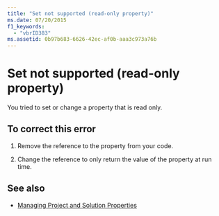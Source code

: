 ```yaml
---
title: "Set not supported (read-only property)"
ms.date: 07/20/2015
f1_keywords: 
  - "vbrID383"
ms.assetid: 0b97b683-6626-42ec-af0b-aaa3c973a76b
---
```

# Set not supported (read-only property)

You tried to set or change a property that is read only.  
  
## To correct this error  
  
1. Remove the reference to the property from your code.  
  
2. Change the reference to only return the value of the property at run time.  
  
## See also

- [Managing Project and Solution Properties](/visualstudio/ide/managing-project-and-solution-properties)
